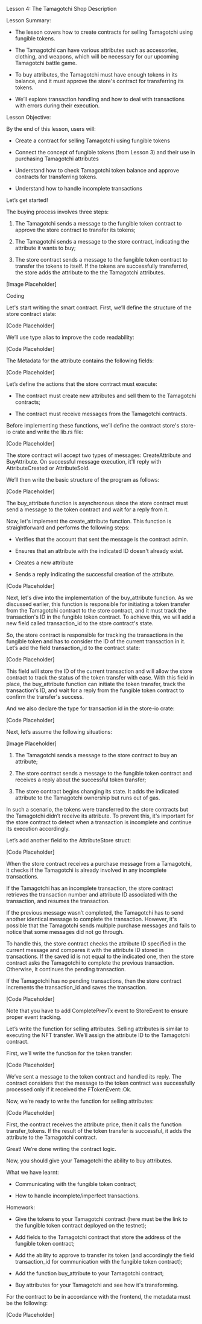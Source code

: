 Lesson 4: The Tamagotchi Shop Description

Lesson Summary:

-   The lesson covers how to create contracts for selling Tamagotchi
      using fungible tokens.

-   The Tamagotchi can have various attributes such as accessories,
      clothing, and weapons, which will be necessary for our upcoming
      Tamagotchi battle game.

-   To buy attributes, the Tamagotchi must have enough tokens in its
      balance, and it must approve the store's contract for transferring
      its tokens.

-   We’ll explore transaction handling and how to deal with transactions
      with errors during their execution.

Lesson Objective:

By the end of this lesson, users will:

-   Create a contract for selling Tamagotchi using fungible tokens

-   Connect the concept of fungible tokens (from Lesson 3) and their use
      in purchasing Tamagotchi attributes

-   Understand how to check Tamagotchi token balance and approve
      contracts for transferring tokens.

-   Understand how to handle incomplete transactions

Let’s get started!

The buying process involves three steps:

1.  The Tamagotchi sends a message to the fungible token contract to
      approve the store contract to transfer its tokens;

2.  The Tamagotchi sends a message to the store contract, indicating the
      attribute it wants to buy;

3.  The store contract sends a message to the fungible token contract to
      transfer the tokens to itself. If the tokens are successfully
      transferred, the store adds the attribute to the the Tamagotchi
      attributes.

[Image Placeholder]

Coding

Let's start writing the smart contract. First, we’ll define the
structure of the store contract state:

[Code Placeholder]

We’ll use type alias to improve the code readability:

[Code Placeholder]

The Metadata for the attribute contains the following fields:

[Code Placeholder]

Let’s define the actions that the store contract must execute:

-   The contract must create new attributes and sell them to the
      Tamagotchi contracts;

-   The contract must receive messages from the Tamagotchi contracts.

Before implementing these functions, we’ll define the contract store's
store-io crate and write the lib.rs file:

[Code Placeholder]

The store contract will accept two types of messages: CreateAttribute
and BuyAttribute. On successful message execution, it'll reply with
AttributeCreated or AttributeSold.

We’ll then write the basic structure of the program as follows:

[Code Placeholder]

The buy_attribute function is asynchronous since the store contract must
send a message to the token contract and wait for a reply from it.

Now, let's implement the create_attribute function. This function is
straightforward and performs the following steps:

-   Verifies that the account that sent the message is the contract
      admin.

-   Ensures that an attribute with the indicated ID doesn't already
      exist.

-   Creates a new attribute

-   Sends a reply indicating the successful creation of the attribute.

[Code Placeholder]

Next, let's dive into the implementation of the buy_attribute function.
As we discussed earlier, this function is responsible for initiating a
token transfer from the Tamagotchi contract to the store contract, and
it must track the transaction's ID in the fungible token contract. To
achieve this, we will add a new field called transaction_id to the store
contract's state.

So, the store contract is responsible for tracking the transactions in
the fungible token and has to consider the ID of the current transaction
in it. Let’s add the field transaction_id to the contract state:

[Code Placeholder]

This field will store the ID of the current transaction and will allow
the store contract to track the status of the token transfer with ease.
With this field in place, the buy_attribute function can initiate the
token transfer, track the transaction's ID, and wait for a reply from
the fungible token contract to confirm the transfer's success.

And we also declare the type for transaction id in the store-io crate:

[Code Placeholder]

Next, let’s assume the following situations:

[Image Placeholder]

1.  The Tamagotchi sends a message to the store contract to buy an
      attribute;

2.  The store contract sends a message to the fungible token contract
      and receives a reply about the successful token transfer;

3.  The store contract begins changing its state. It adds the indicated
      attribute to the Tamagotchi ownership but runs out of gas.

In such a scenario, the tokens were transferred to the store contracts
but the Tamagotchi didn’t receive its attribute. To prevent this, it's
important for the store contract to detect when a transaction is
incomplete and continue its execution accordingly.

Let’s add another field to the AttributeStore struct:

[Code Placeholder]

When the store contract receives a purchase message from a Tamagotchi,
it checks if the Tamagotchi is already involved in any incomplete
transactions.

If the Tamagotchi has an incomplete transaction, the store contract
retrieves the transaction number and attribute ID associated with the
transaction, and resumes the transaction.

If the previous message wasn’t completed, the Tamagotchi has to send
another identical message to complete the transaction. However, it's
possible that the Tamagotchi sends multiple purchase messages and fails
to notice that some messages did not go through.

To handle this, the store contract checks the attribute ID specified in
the current message and compares it with the attribute ID stored in
transactions. If the saved id is not equal to the indicated one, then
the store contract asks the Tamagotchi to complete the previous
transaction. Otherwise, it continues the pending transaction.

If the Tamagotchi has no pending transactions, then the store contract
increments the transaction_id and saves the transaction.

[Code Placeholder]

Note that you have to add CompletePrevTx event to StoreEvent to ensure
proper event tracking.

Let’s write the function for selling attributes. Selling attributes is
similar to executing the NFT transfer. We’ll assign the attribute ID to
the Tamagotchi contract.

First, we’ll write the function for the token transfer:

[Code Placeholder]

We’ve sent a message to the token contract and handled its reply. The
contract considers that the message to the token contract was
successfully processed only if it received the FTokenEvent::Ok.

Now, we’re ready to write the function for selling attributes:

[Code Placeholder]

First, the contract receives the attribute price, then it calls the
function transfer_tokens. If the result of the token transfer is
successful, it adds the attribute to the Tamagotchi contract.

Great! We’re done writing the contract logic.

Now, you should give your Tamagotchi the ability to buy attributes.

What we have learnt:

-   Communicating with the fungible token contract;

-   How to handle incomplete/imperfect transactions.

Homework:

-   Give the tokens to your Tamagotchi contract (here must be the link
      to the fungible token contract deployed on the testnet);

-   Add fields to the Tamagotchi contract that store the address of the
      fungible token contract;

-   Add the ability to approve to transfer its token (and accordingly
      the field transaction_id for communication with the fungible token
      contract);

-   Add the function buy_attribute to your Tamagotchi contract;

-   Buy attributes for your Tamagotchi and see how it's transforming.

For the contract to be in accordance with the frontend, the metadata
must be the following:

[Code Placeholder]
